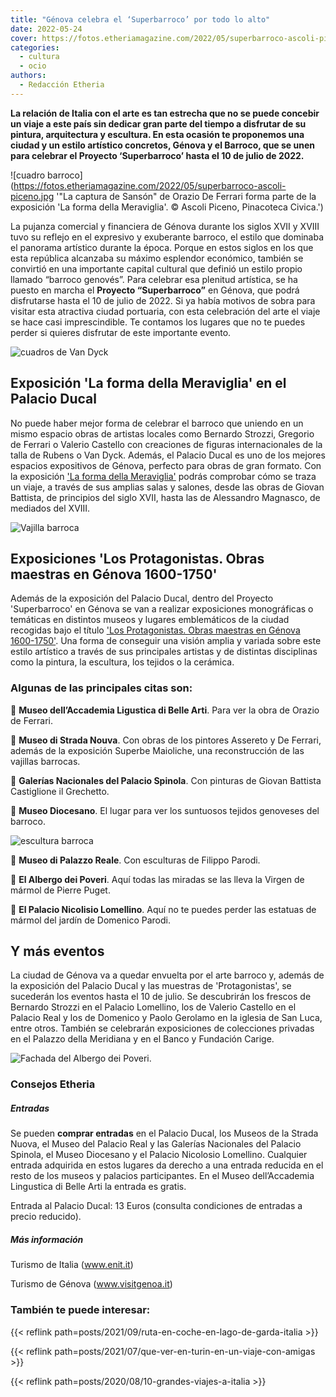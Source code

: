 ```yaml
---
title: "Génova celebra el ‘Superbarroco’ por todo lo alto"
date: 2022-05-24
cover: https://fotos.etheriamagazine.com/2022/05/superbarroco-ascoli-piceno.jpg
categories: 
  - cultura
  - ocio
authors: 
  - Redacción Etheria
---
```


**La relación de Italia con el arte es tan estrecha que no se puede concebir un viaje a 
este país sin dedicar gran parte del tiempo a disfrutar de su pintura, arquitectura y 
escultura. En esta ocasión te proponemos una ciudad y un estilo artístico concretos, 
Génova y el Barroco, que se unen para celebrar el Proyecto ‘Superbarroco’ hasta el 10 de 
julio de 2022.** 

![cuadro barroco](https://fotos.etheriamagazine.com/2022/05/superbarroco-ascoli-piceno.jpg '"La captura de Sansón" de Orazio De Ferrari forma parte de la exposición 'La forma della Meraviglia'. © Ascoli Piceno, Pinacoteca Civica.')

La pujanza comercial y financiera de Génova durante los siglos XVII y XVIII tuvo su 
reflejo en el expresivo y exuberante barroco, el estilo que dominaba el panorama 
artístico durante la época. Porque en estos siglos en los que esta república alcanzaba 
su máximo esplendor económico, también se convirtió en una importante capital cultural 
que definió un estilo propio llamado “barroco genovés”. Para celebrar esa plenitud 
artística, se ha puesto en marcha el **Proyecto “Superbarroco”** en Génova, que podrá 
disfrutarse hasta el 10 de julio de 2022. Si ya había motivos de sobra para visitar esta 
atractiva ciudad portuaria, con esta celebración del arte el viaje se hace casi 
imprescindible. Te contamos los lugares que no te puedes perder si quieres disfrutar de 
este importante evento. 

![cuadros de Van Dyck](https://fotos.etheriamagazine.com/2022/05/superbarroco-van-dyck.jpg 'Cuadros "Filippo Cattaneo" y "Maddalena Cattaneo" de Sir Anthony van Dyck. © National Gallery of Art, Washington, Widener Collection.')

## Exposición 'La forma della Meraviglia' en el Palacio Ducal

No puede haber mejor forma de celebrar el barroco que uniendo en un mismo espacio obras 
de artistas locales como Bernardo Strozzi, Gregorio de Ferrari o Valerio Castello con 
creaciones de figuras internacionales de la talla de Rubens o Van Dyck. Además, el 
Palacio Ducal es uno de los mejores espacios expositivos de Génova, perfecto para obras 
de gran formato. Con la exposición 
['](https://palazzoducale.genova.it/mostra/superbarocco/)[La forma della 
Meraviglia'](https://palazzoducale.genova.it/mostra/superbarocco/) podrás comprobar cómo 
se traza un viaje, a través de sus amplias salas y salones, desde las obras de Giovan 
Battista, de principios del siglo XVII, hasta las de Alessandro Magnasco, de mediados 
del XVIII. 

![Vajilla barroca](https://fotos.etheriamagazine.com/2022/05/superbarroco-Musei-di-Strada-Nuova.jpg "Vajilla barroca en el Musei di Strada Nuova. © ENIT")

## Exposiciones 'Los Protagonistas. Obras maestras en Génova 1600-1750'

Además de la exposición del Palacio Ducal, dentro del Proyecto 'Superbarroco' en Génova 
se van a realizar exposiciones monográficas o temáticas en distintos museos y lugares 
emblemáticos de la ciudad recogidas bajo el título 
['](https://www.visitgenoa.it/i-protagonisti-capolavori-genova-1600-1750#node-31547)[Los 
Protagonistas. Obras maestras en Génova 
1600-1750'](https://www.visitgenoa.it/i-protagonisti-capolavori-genova-1600-1750#node-31547). 
Una forma de conseguir una visión amplia y variada sobre este estilo artístico a través 
de sus principales artistas y de distintas disciplinas como la pintura, la escultura, 
los tejidos o la cerámica. 

### Algunas de las principales citas son:

📍 **Museo dell’Accademia Ligustica di Belle Arti**. Para ver la obra de Orazio de 
Ferrari. 

📍 **Museo di Strada Nouva**. Con obras de los pintores Assereto y De Ferrari, además de 
la exposición Superbe Maioliche, una reconstrucción de las vajillas barrocas. 

📍 **Galerías Nacionales del Palacio Spinola**. Con pinturas de Giovan Battista 
Castiglione il Grechetto. 

📍 **Museo Diocesano**. El lugar para ver los suntuosos tejidos genoveses del barroco. 

![escultura barroca](https://fotos.etheriamagazine.com/2022/05/Superbarroco-Palazzo-Reale.jpg "Escultura de Filippo Parodi en el Palazzo Reale. © ENIT")

📍 **Museo di Palazzo Reale**. Con esculturas de Filippo Parodi. 

📍 **El Albergo dei Poveri**. Aquí todas las miradas se las lleva la Virgen de mármol de 
Pierre Puget. 

📍 **El Palacio Nicolisio Lomellino**. Aquí no te puedes perder las estatuas de mármol 
del jardín de Domenico Parodi. 

## Y más eventos

La ciudad de Génova va a quedar envuelta por el arte barroco y, además de la exposición 
del Palacio Ducal y las muestras de 'Protagonistas', se sucederán los eventos hasta el 
10 de julio. Se descubrirán los frescos de Bernardo Strozzi en el Palacio Lomellino, los 
de Valerio Castello en el Palacio Real y los de Domenico y Paolo Gerolamo en la iglesia 
de San Luca, entre otros. También se celebrarán exposiciones de colecciones privadas en 
el Palazzo della Meridiana y en el Banco y Fundación Carige. 

![Fachada del Albergo dei Poveri.](https://fotos.etheriamagazine.com/2022/05/superbarroco-albergo-dei-poveri.jpg "Fachada del Albergo dei Poveri.")

### Consejos Etheria

##### Entradas

Se pueden **comprar entradas** en el Palacio Ducal, los Museos de la Strada Nuova, el 
Museo del Palacio Real y las Galerías Nacionales del Palacio Spinola, el Museo 
Diocesano y el Palacio Nicolosio Lomellino. Cualquier entrada adquirida en estos lugares 
da derecho a una entrada reducida en el resto de los museos y palacios participantes. En 
el Museo dell’Accademia Lingustica di Belle Arti la entrada es gratis. 

Entrada al Palacio Ducal: 13 Euros (consulta condiciones de entradas a precio reducido). 

##### Más información

Turismo de Italia (www.enit.it) 

Turismo de Génova (www.visitgenoa.it) 

### También te puede interesar:

{{< reflink path=posts/2021/09/ruta-en-coche-en-lago-de-garda-italia >}} 

{{< reflink path=posts/2021/07/que-ver-en-turin-en-un-viaje-con-amigas >}} 

{{< reflink path=posts/2020/08/10-grandes-viajes-a-italia >}}
